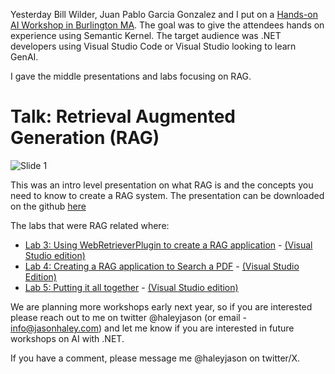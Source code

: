 Yesterday Bill Wilder, Juan Pablo Garcia Gonzalez and I put on a [Hands-on AI Workshop in Burlington  MA](https://www.meetup.com/north-boston-azure-cloud-user-group/events/304611894/?eventOrigin=group_past_events). The goal was to give the attendees hands on experience using Semantic Kernel. The target audience was .NET developers using Visual Studio Code or Visual Studio looking to learn GenAI. 

I gave the middle presentations and labs focusing on RAG. 

# Talk: Retrieval Augmented Generation (RAG)

![Slide 1](/img/2024-12-07_img1.jpg)

This was an intro level presentation on what RAG is and the concepts you need to know to create a RAG system. The presentation can be downloaded on the github [here](https://github.com/bostonazure/rag-vector-agent-semantic-kernel/blob/main/assets/Workshop-RAGIntro.pdf)

The labs that were RAG related where:

* [Lab 3: Using WebRetrieverPlugin to create a RAG application](https://github.com/bostonazure/rag-vector-agent-semantic-kernel/blob/main/labs/lab3/readme.md) - [(Visual Studio edition)](https://github.com/bostonazure/rag-vector-agent-semantic-kernel/blob/main/labs/lab3/readme-vs.md)
* [Lab 4: Creating a RAG application to Search a PDF](https://github.com/bostonazure/rag-vector-agent-semantic-kernel/blob/main/labs/lab4/readme.md) - [(Visual Studio Edition)](https://github.com/bostonazure/rag-vector-agent-semantic-kernel/blob/main/labs/lab4/readme-vs.md)
* [Lab 5: Putting it all together](https://github.com/bostonazure/rag-vector-agent-semantic-kernel/blob/main/labs/lab5/readme.md) - [(Visual Studio edition)](https://github.com/bostonazure/rag-vector-agent-semantic-kernel/blob/main/labs/lab5/readme-vs.md)

We are planning more workshops early next year, so if you are interested please reach out to me on twitter @haleyjason (or email - info@jasonhaley.com) and let me know if you are interested in future workshops on AI with .NET.

If you have a comment, please message me @haleyjason on twitter/X.
